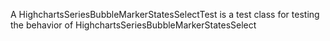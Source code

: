 A HighchartsSeriesBubbleMarkerStatesSelectTest is a test class for testing the behavior of HighchartsSeriesBubbleMarkerStatesSelect